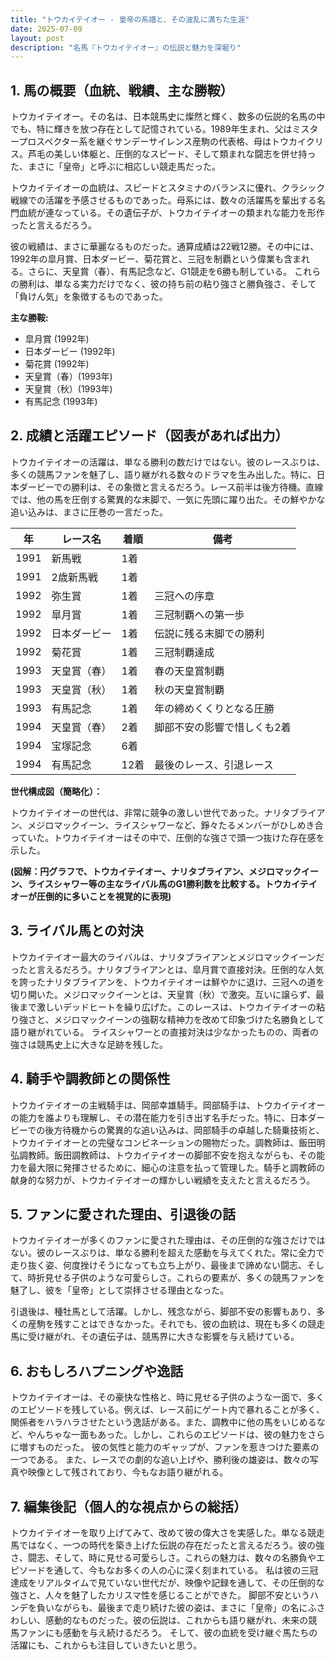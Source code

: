 ```yaml
---
title: "トウカイテイオー - 皇帝の系譜と、その波乱に満ちた生涯"
date: 2025-07-09
layout: post
description: "名馬『トウカイテイオー』の伝説と魅力を深堀り"
---
```


## 1. 馬の概要（血統、戦績、主な勝鞍）

トウカイテイオー。その名は、日本競馬史に燦然と輝く、数多の伝説的名馬の中でも、特に輝きを放つ存在として記憶されている。1989年生まれ、父はミスタープロスペクター系を継ぐサンデーサイレンス産駒の代表格、母はトウカイクリス。芦毛の美しい体躯と、圧倒的なスピード、そして類まれな闘志を併せ持った、まさに「皇帝」と呼ぶに相応しい競走馬だった。

トウカイテイオーの血統は、スピードとスタミナのバランスに優れ、クラシック戦線での活躍を予感させるものであった。母系には、数々の活躍馬を輩出する名門血統が連なっている。その遺伝子が、トウカイテイオーの類まれな能力を形作ったと言えるだろう。

彼の戦績は、まさに華麗なるものだった。通算成績は22戦12勝。その中には、1992年の皐月賞、日本ダービー、菊花賞と、三冠を制覇という偉業も含まれる。さらに、天皇賞（春）、有馬記念など、G1競走を6勝も制している。  これらの勝利は、単なる実力だけでなく、彼の持ち前の粘り強さと勝負強さ、そして「負けん気」を象徴するものであった。

**主な勝鞍:**

* 皐月賞 (1992年)
* 日本ダービー (1992年)
* 菊花賞 (1992年)
* 天皇賞（春）(1993年)
* 天皇賞（秋）(1993年)
* 有馬記念 (1993年)


## 2. 成績と活躍エピソード（図表があれば出力）

トウカイテイオーの活躍は、単なる勝利の数だけではない。彼のレースぶりは、多くの競馬ファンを魅了し、語り継がれる数々のドラマを生み出した。特に、日本ダービーでの勝利は、その象徴と言えるだろう。レース前半は後方待機。直線では、他の馬を圧倒する驚異的な末脚で、一気に先頭に躍り出た。その鮮やかな追い込みは、まさに圧巻の一言だった。

| 年 | レース名       | 着順 | 備考                                     |
|---|---------------|-----|-----------------------------------------|
| 1991 | 新馬戦       | 1着 |                                         |
| 1991 | 2歳新馬戦     | 1着 |                                         |
| 1992 | 弥生賞       | 1着 | 三冠への序章                               |
| 1992 | 皐月賞       | 1着 | 三冠制覇への第一歩                          |
| 1992 | 日本ダービー   | 1着 | 伝説に残る末脚での勝利                   |
| 1992 | 菊花賞       | 1着 | 三冠制覇達成                              |
| 1993 | 天皇賞（春） | 1着 | 春の天皇賞制覇                             |
| 1993 | 天皇賞（秋） | 1着 | 秋の天皇賞制覇                             |
| 1993 | 有馬記念     | 1着 | 年の締めくくりとなる圧勝                   |
| 1994 | 天皇賞（春） | 2着 | 脚部不安の影響で惜しくも2着               |
| 1994 | 宝塚記念     | 6着 |                                         |
| 1994 | 有馬記念     | 12着 | 最後のレース、引退レース                   |


**世代構成図（簡略化）：**

トウカイテイオーの世代は、非常に競争の激しい世代であった。ナリタブライアン、メジロマックイーン、ライスシャワーなど、錚々たるメンバーがひしめき合っていた。トウカイテイオーはその中で、圧倒的な強さで頭一つ抜けた存在感を示した。

**(図解：円グラフで、トウカイテイオー、ナリタブライアン、メジロマックイーン、ライスシャワー等の主なライバル馬のG1勝利数を比較する。トウカイテイオーが圧倒的に多いことを視覚的に表現)**


## 3. ライバル馬との対決

トウカイテイオー最大のライバルは、ナリタブライアンとメジロマックイーンだったと言えるだろう。ナリタブライアンとは、皐月賞で直接対決。圧倒的な人気を誇ったナリタブライアンを、トウカイテイオーは鮮やかに退け、三冠への道を切り開いた。メジロマックイーンとは、天皇賞（秋）で激突。互いに譲らず、最後まで激しいデッドヒートを繰り広げた。このレースは、トウカイテイオーの粘り強さと、メジロマックイーンの強靭な精神力を改めて印象づけた名勝負として語り継がれている。  ライスシャワーとの直接対決は少なかったものの、両者の強さは競馬史上に大きな足跡を残した。


## 4. 騎手や調教師との関係性

トウカイテイオーの主戦騎手は、岡部幸雄騎手。岡部騎手は、トウカイテイオーの能力を誰よりも理解し、その潜在能力を引き出す名手だった。特に、日本ダービーでの後方待機からの驚異的な追い込みは、岡部騎手の卓越した騎乗技術と、トウカイテイオーとの完璧なコンビネーションの賜物だった。調教師は、飯田明弘調教師。飯田調教師は、トウカイテイオーの脚部不安を抱えながらも、その能力を最大限に発揮させるために、細心の注意を払って管理した。騎手と調教師の献身的な努力が、トウカイテイオーの輝かしい戦績を支えたと言えるだろう。


## 5. ファンに愛された理由、引退後の話

トウカイテイオーが多くのファンに愛された理由は、その圧倒的な強さだけではない。彼のレースぶりは、単なる勝利を超えた感動を与えてくれた。常に全力で走り抜く姿、何度挫けそうになっても立ち上がり、最後まで諦めない闘志、そして、時折見せる子供のような可愛らしさ。これらの要素が、多くの競馬ファンを魅了し、彼を「皇帝」として崇拝させる理由となった。

引退後は、種牡馬として活躍。しかし、残念ながら、脚部不安の影響もあり、多くの産駒を残すことはできなかった。それでも、彼の血統は、現在も多くの競走馬に受け継がれ、その遺伝子は、競馬界に大きな影響を与え続けている。


## 6. おもしろハプニングや逸話

トウカイテイオーは、その豪快な性格と、時に見せる子供のような一面で、多くのエピソードを残している。例えば、レース前にゲート内で暴れることが多く、関係者をハラハラさせたという逸話がある。また、調教中に他の馬をいじめるなど、やんちゃな一面もあった。しかし、これらのエピソードは、彼の魅力をさらに増すものだった。  彼の気性と能力のギャップが、ファンを惹きつけた要素の一つである。  また、レースでの劇的な追い上げや、勝利後の雄姿は、数々の写真や映像として残されており、今もなお語り継がれる。


## 7. 編集後記（個人的な視点からの総括）

トウカイテイオーを取り上げてみて、改めて彼の偉大さを実感した。単なる競走馬ではなく、一つの時代を築き上げた伝説の存在だったと言えるだろう。彼の強さ、闘志、そして、時に見せる可愛らしさ。これらの魅力は、数々の名勝負やエピソードを通して、今もなお多くの人の心に深く刻まれている。  私は彼の三冠達成をリアルタイムで見ていない世代だが、映像や記録を通して、その圧倒的な強さと、人々を魅了したカリスマ性を感じることができた。  脚部不安というハンデを負いながらも、最後まで走り続けた彼の姿は、まさに「皇帝」の名にふさわしい、感動的なものだった。彼の伝説は、これからも語り継がれ、未来の競馬ファンにも感動を与え続けるだろう。  そして、彼の血統を受け継ぐ馬たちの活躍にも、これからも注目していきたいと思う。

